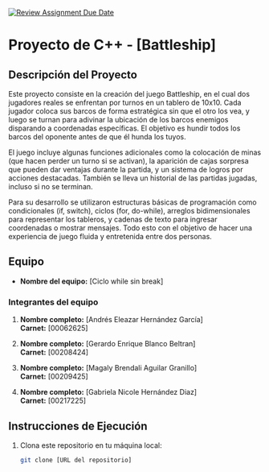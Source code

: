 [![Review Assignment Due Date](https://classroom.github.com/assets/deadline-readme-button-22041afd0340ce965d47ae6ef1cefeee28c7c493a6346c4f15d667ab976d596c.svg)](https://classroom.github.com/a/mi1WNrHU)
# Proyecto de C++ - [Battleship]

## Descripción del Proyecto

Este proyecto consiste en la creación del juego Battleship, en el cual dos jugadores reales se enfrentan por turnos en un tablero de 10x10. Cada jugador coloca sus barcos de forma estratégica sin que el otro los vea, y luego se turnan para adivinar la ubicación de los barcos enemigos disparando a coordenadas específicas. El objetivo es hundir todos los barcos del oponente antes de que él hunda los tuyos.

El juego incluye algunas funciones adicionales como la colocación de minas (que hacen perder un turno si se activan), la aparición de cajas sorpresa que pueden dar ventajas durante la partida, y un sistema de logros por acciones destacadas. También se lleva un historial de las partidas jugadas, incluso si no se terminan.

Para su desarrollo se utilizaron estructuras básicas de programación como condicionales (if, switch), ciclos (for, do-while), arreglos bidimensionales para representar los tableros, y cadenas de texto para ingresar coordenadas o mostrar mensajes. Todo esto con el objetivo de hacer una experiencia de juego fluida y entretenida entre dos personas.

## Equipo

- **Nombre del equipo:** [Ciclo while sin break]

### Integrantes del equipo

1. **Nombre completo:** [Andrés Eleazar Hernández García]  
   **Carnet:** [00062625]

2. **Nombre completo:** [Gerardo Enrique Blanco Beltran]  
   **Carnet:** [00208424]

3. **Nombre completo:** [Magaly Brendali Aguilar Granillo]  
   **Carnet:** [00209425]

4. **Nombre completo:** [Gabriela Nicole Hernández Diaz]  
   **Carnet:** [00217225]


## Instrucciones de Ejecución

1. Clona este repositorio en tu máquina local:
   ```bash
   git clone [URL del repositorio]
